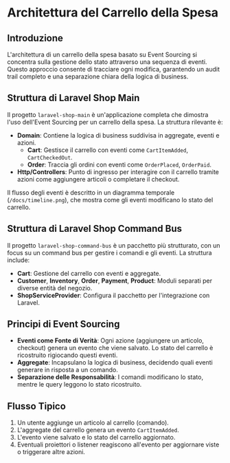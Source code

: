 # Architettura del Carrello della Spesa

## Introduzione

L'architettura di un carrello della spesa basato su Event Sourcing si concentra sulla gestione dello stato attraverso una sequenza di eventi. Questo approccio consente di tracciare ogni modifica, garantendo un audit trail completo e una separazione chiara della logica di business.

## Struttura di Laravel Shop Main

Il progetto `laravel-shop-main` è un'applicazione completa che dimostra l'uso dell'Event Sourcing per un carrello della spesa. La struttura rilevante è:

- **Domain**: Contiene la logica di business suddivisa in aggregate, eventi e azioni.
  - **Cart**: Gestisce il carrello con eventi come `CartItemAdded`, `CartCheckedOut`.
  - **Order**: Traccia gli ordini con eventi come `OrderPlaced`, `OrderPaid`.
- **Http/Controllers**: Punto di ingresso per interagire con il carrello tramite azioni come aggiungere articoli o completare il checkout.

Il flusso degli eventi è descritto in un diagramma temporale (`/docs/timeline.png`), che mostra come gli eventi modificano lo stato del carrello.

## Struttura di Laravel Shop Command Bus

Il progetto `laravel-shop-command-bus` è un pacchetto più strutturato, con un focus su un command bus per gestire i comandi e gli eventi. La struttura include:

- **Cart**: Gestione del carrello con eventi e aggregate.
- **Customer**, **Inventory**, **Order**, **Payment**, **Product**: Moduli separati per diverse entità del negozio.
- **ShopServiceProvider**: Configura il pacchetto per l'integrazione con Laravel.

## Principi di Event Sourcing

- **Eventi come Fonte di Verità**: Ogni azione (aggiungere un articolo, checkout) genera un evento che viene salvato. Lo stato del carrello è ricostruito rigiocando questi eventi.
- **Aggregate**: Incapsulano la logica di business, decidendo quali eventi generare in risposta a un comando.
- **Separazione delle Responsabilità**: I comandi modificano lo stato, mentre le query leggono lo stato ricostruito.

## Flusso Tipico

1. Un utente aggiunge un articolo al carrello (comando).
2. L'aggregate del carrello genera un evento `CartItemAdded`.
3. L'evento viene salvato e lo stato del carrello aggiornato.
4. Eventuali proiettori o listener reagiscono all'evento per aggiornare viste o triggerare altre azioni.
